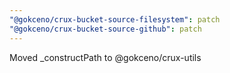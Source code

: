 ```yaml
---
"@gokceno/crux-bucket-source-filesystem": patch
"@gokceno/crux-bucket-source-github": patch
---
```


Moved \_constructPath to @gokceno/crux-utils
